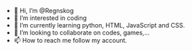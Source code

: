 - 👋 Hi, I’m @Regnskog
- 👀 I’m interested in coding
- 🌱 I’m currently learning python, HTML, JavaScript and CSS.
- 💞️ I’m looking to collaborate on codes, games,...
- 📫 How to reach me follow my account.

<!---
Regnskog/Regnskog is a ✨ special ✨ repository because its `README.md` (this file) appears on your GitHub profile.
You can click the Preview link to take a look at your changes.
--->
